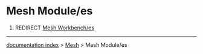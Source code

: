 # Mesh Module/es
1.  REDIRECT [Mesh Workbench/es](Mesh_Workbench/es.md)

---
[documentation index](../README.md) > [Mesh](Mesh_Workbench.md) > Mesh Module/es
